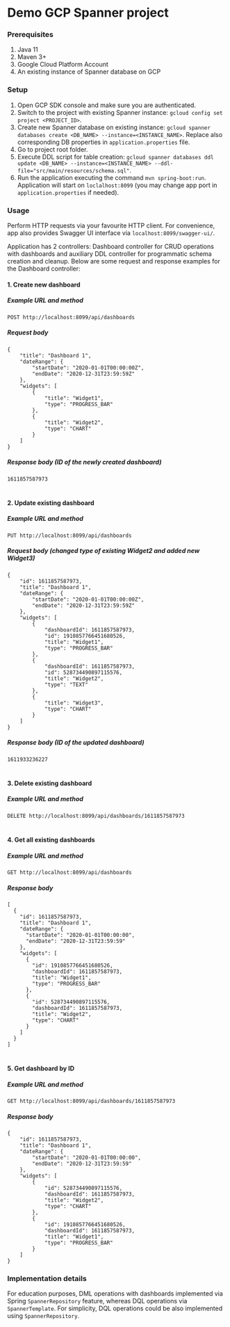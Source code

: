 # Demo GCP Spanner project

### Prerequisites
1. Java 11
2. Maven 3+
3. Google Cloud Platform Account
4. An existing instance of Spanner database on GCP

### Setup
1. Open GCP SDK console and make sure you are authenticated.
2. Switch to the project with existing Spanner instance: 
`gcloud config set project <PROJECT_ID>`.
3. Create new Spanner database on existing instance: 
`gcloud spanner databases create <DB_NAME> --instance=<INSTANCE_NAME>`.
Replace also corresponding DB properties in `application.properties` file.
4. Go to project root folder.
5. Execute DDL script for table creation: 
`gcloud spanner databases ddl update <DB_NAME> --instance=<INSTANCE_NAME> --ddl-file="src/main/resources/schema.sql"`.
5. Run the application executing the command `mvn spring-boot:run`. Application will start on `loclalhost:8099` 
(you may change app port in `application.properties` if needed).

### Usage
Perform HTTP requests via your favourite HTTP client. For convenience, app also provides Swagger UI interface via `localhost:8099/swagger-ui/`.

Application has 2 controllers: Dashboard controller for CRUD operations with dashboards and auxiliary DDL controller for programmatic schema creation and cleanup.
Below are some request and response examples for the Dashboard controller:

#### 1. Create new dashboard

##### Example URL and method
```
POST http://localhost:8099/api/dashboards
```
##### Request body
```
{
    "title": "Dashboard 1",
    "dateRange": {
        "startDate": "2020-01-01T00:00:00Z",
        "endDate": "2020-12-31T23:59:59Z"
    },
    "widgets": [
        {
            "title": "Widget1",
            "type": "PROGRESS_BAR"
        },
        {
            "title": "Widget2",
            "type": "CHART"
        }
    ]
}
```

##### Response body (ID of the newly created dashboard)
```
1611857587973
```

#
#### 2. Update existing dashboard

##### Example URL and method
```
PUT http://localhost:8099/api/dashboards
```
##### Request body (changed type of existing Widget2 and added new Widget3)
```
{
    "id": 1611857587973,
    "title": "Dashboard 1",
    "dateRange": {
        "startDate": "2020-01-01T00:00:00Z",
        "endDate": "2020-12-31T23:59:59Z"
    },
    "widgets": [
        {
            "dashboardId": 1611857587973,
            "id": 1910857766451680526,
            "title": "Widget1",
            "type": "PROGRESS_BAR"
        },
        {
            "dashboardId": 1611857587973,
            "id": 528734490897115576,
            "title": "Widget2",
            "type": "TEXT"
        },
        {
            "title": "Widget3",
            "type": "CHART"
        }
    ]
}
```

##### Response body (ID of the updated dashboard)
```
1611933236227
```

#
#### 3. Delete existing dashboard

##### Example URL and method
```
DELETE http://localhost:8099/api/dashboards/1611857587973
```

#
#### 4. Get all existing dashboards

##### Example URL and method
```
GET http://localhost:8099/api/dashboards
```

##### Response body
```
[
  {
    "id": 1611857587973,
    "title": "Dashboard 1",
    "dateRange": {
      "startDate": "2020-01-01T00:00:00",
      "endDate": "2020-12-31T23:59:59"
    },
    "widgets": [
      {
        "id": 1910857766451680526,
        "dashboardId": 1611857587973,
        "title": "Widget1",
        "type": "PROGRESS_BAR"
      },
      {
        "id": 528734490897115576,
        "dashboardId": 1611857587973,
        "title": "Widget2",
        "type": "CHART"
      }
    ]
  }
]
```

#
#### 5. Get dashboard by ID

##### Example URL and method
```
GET http://localhost:8099/api/dashboards/1611857587973
```

##### Response body
```
{
    "id": 1611857587973,
    "title": "Dashboard 1",
    "dateRange": {
        "startDate": "2020-01-01T00:00:00",
        "endDate": "2020-12-31T23:59:59"
    },
    "widgets": [
        {
            "id": 528734490897115576,
            "dashboardId": 1611857587973,
            "title": "Widget2",
            "type": "CHART"
        },
        {
            "id": 1910857766451680526,
            "dashboardId": 1611857587973,
            "title": "Widget1",
            "type": "PROGRESS_BAR"
        }
    ]
}
```

### Implementation details
For education purposes, DML operations with dashboards implemented via Spring `SpannerRepository` feature, whereas DQL operations via `SpannerTemplate`. 
For simplicity, DQL operations could be also implemented using `SpannerRepository`.